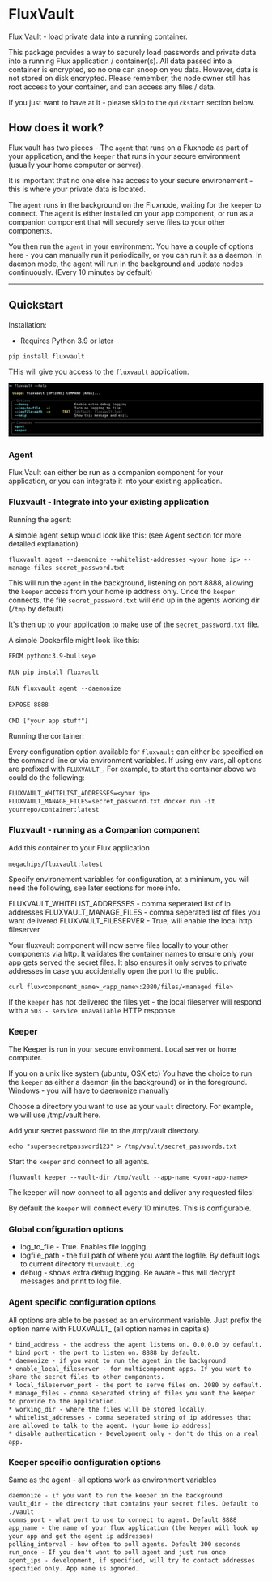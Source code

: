 # FluxVault
Flux Vault - load private data into a running container.

This package provides a way to securely load passwords and private data into a running Flux application / container(s). All data passed into a container is encrypted, so no one can snoop on you data. However, data is not stored on disk encrypted. Please remember, the node owner still has root access to your container, and can access any files / data.

If you just want to have at it - please skip to the `quickstart` section below.

## How does it work?

Flux vault has two pieces - The `agent` that runs on a Fluxnode as part of your application, and the `keeper` that runs in your secure environment (usually your home computer or server).

It is important that no one else has access to your secure environement - this is where your private data is located.

The `agent` runs in the background on the Fluxnode, waiting for the `keeper` to connect. The agent is either installed on your app component, or run as a companion component that will securely serve files to your other components.

You then run the `agent` in your environment. You have a couple of options here - you can manually run it periodically, or you can run it as a daemon. In daemon mode, the agent will run in the background and update nodes continuously. (Every 10 minutes by default)

---

## Quickstart

Installation:

* Requires Python 3.9 or later

```
pip install fluxvault
```

THis will give you access to the `fluxvault` application.

![fluxvault main](https://github.com/MorningLightMountain713/FluxVault/blob/master/fluxvault_main.png?raw=true)

### Agent

Flux Vault can either be run as a companion component for your application, or you can integrate it into your existing application.

### Fluxvault - Integrate into your existing application

Running the agent:

A simple agent setup would look like this: (see Agent section for more detailed explanation)

```
fluxvault agent --daemonize --whitelist-addresses <your home ip> --manage-files secret_password.txt
```

This will run the `agent` in the background, listening on port 8888, allowing the `keeper` access from your home ip address only. Once the `keeper` connects, the file `secret_password.txt` will end up in the agents working dir (`/tmp` by default) 

It's then up to your application to make use of the `secret_password.txt` file.

A simple Dockerfile might look like this:

```
FROM python:3.9-bullseye

RUN pip install fluxvault

RUN fluxvault agent --daemonize

EXPOSE 8888

CMD ["your app stuff"]
```

Running the container:

Every configuration option available for `fluxvault` can either be specified on the command line or via environment variables. If using env vars, all options are prefixed with `FLUXVAULT_`. For example, to start the container above we could do the following:

```
FLUXVAULT_WHITELIST_ADDRESSES=<your ip> FLUXVAULT_MANAGE_FILES=secret_password.txt docker run -it yourrepo/container:latest
```

### Fluxvault - running as a Companion component

Add this container to your Flux application

`megachips/fluxvault:latest`

Specify environement variables for configuration, at a minimum, you will need the following, see later sections for more info.

FLUXVAULT_WHITELIST_ADDRESSES - comma seperated list of ip addresses
FLUXVAULT_MANAGE_FILES - comma seperated list of files you want delivered
FLUXVAULT_FILESERVER - True, will enable the local http fileserver

Your fluxvault component will now serve files locally to your other components via http. It validates the container names to ensure only your app gets served the secret files. It also ensures it only serves to private addresses in case you accidentally open the port to the public.

```
curl flux<component_name>_<app_name>:2080/files/<managed file>
```

If the `keeper` has not delivered the files yet - the local fileserver will respond with a `503 - service unavailable` HTTP response.

### Keeper

The Keeper is run in your secure environment. Local server or home computer.

If you on a unix like system (ubuntu, OSX etc) You have the choice to run the `keeper` as either a daemon (in the background) or in the foreground. Windows - you will have to daemonize manually

Choose a directory you want to use as your `vault` directory. For example, we will use /tmp/vault here.

Add your secret password file to the /tmp/vault directory.

```
echo "supersecretpassword123" > /tmp/vault/secret_passwords.txt
```

Start the `keeper` and connect to all agents.

```
fluxvault keeper --vault-dir /tmp/vault --app-name <your-app-name>
```

The keeper will now connect to all agents and deliver any requested files!

By default the `keeper` will connect every 10 minutes. This is configurable.

### Global configuration options

  * log_to_file - True. Enables file logging.
  * logfile_path - the full path of where you want the logfile. By default logs to current directory `fluxvault.log`
  * debug - shows extra debug logging. Be aware - this will decrypt messages and print to log file.

### Agent specific configuration options

All options are able to be passed as an environment variable. Just prefix the option name with FLUXVAULT_ (all option names in capitals)

    * bind_address - the address the agent listens on. 0.0.0.0 by default.
    * bind_port - the port to listen on. 8888 by default.
    * daemonize - if you want to run the agent in the background
    * enable_local_fileserver - for multicomponent apps. If you want to share the secret files to other components.
    * local_fileserver_port - the port to serve files on. 2080 by default.
    * manage_files - comma seperated string of files you want the keeper to provide to the application.
    * working_dir - where the files will be stored locally.
    * whitelist_addresses - comma seperated string of ip addresses that are allowed to talk to the agent. (your home ip address)
    * disable_authentication - Development only - don't do this on a real app.

### Keeper specific configuration options

Same as the agent - all options work as environment variables

    daemonize - if you want to run the keeper in the background
    vault_dir - the directory that contains your secret files. Default to ./vault 
    comms_port - what port to use to connect to agent. Default 8888
    app_name - the name of your flux application (the keeper will look up your app and get the agent ip addresses)
    polling_interval - how often to poll agents. Default 300 seconds
    run_once - If you don't want to poll agent and just run once
    agent_ips - development, if specified, will try to contact addresses specified only. App name is ignored.
